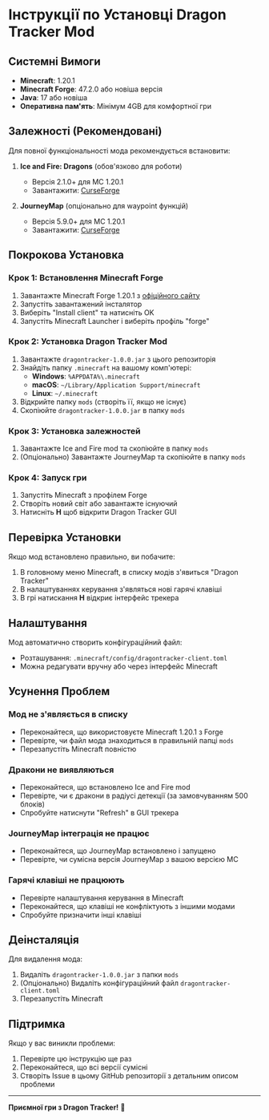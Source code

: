 # Інструкції по Установці Dragon Tracker Mod

## Системні Вимоги

- **Minecraft**: 1.20.1
- **Minecraft Forge**: 47.2.0 або новіша версія
- **Java**: 17 або новіша
- **Оперативна пам'ять**: Мінімум 4GB для комфортної гри

## Залежності (Рекомендовані)

Для повної функціональності мода рекомендується встановити:

1. **Ice and Fire: Dragons** (обов'язково для роботи)
   - Версія 2.1.0+ для MC 1.20.1
   - Завантажити: [CurseForge](https://www.curseforge.com/minecraft/mc-mods/ice-and-fire-dragons)

2. **JourneyMap** (опціонально для waypoint функцій)
   - Версія 5.9.0+ для MC 1.20.1  
   - Завантажити: [CurseForge](https://www.curseforge.com/minecraft/mc-mods/journeymap)

## Покрокова Установка

### Крок 1: Встановлення Minecraft Forge

1. Завантажте Minecraft Forge 1.20.1 з [офіційного сайту](https://files.minecraftforge.net/)
2. Запустіть завантажений інсталятор
3. Виберіть "Install client" та натисніть OK
4. Запустіть Minecraft Launcher і виберіть профіль "forge"

### Крок 2: Установка Dragon Tracker Mod

1. Завантажте `dragontracker-1.0.0.jar` з цього репозиторія
2. Знайдіть папку `.minecraft` на вашому комп'ютері:
   - **Windows**: `%APPDATA%\.minecraft`
   - **macOS**: `~/Library/Application Support/minecraft`
   - **Linux**: `~/.minecraft`
3. Відкрийте папку `mods` (створіть її, якщо не існує)
4. Скопіюйте `dragontracker-1.0.0.jar` в папку `mods`

### Крок 3: Установка залежностей

1. Завантажте Ice and Fire mod та скопіюйте в папку `mods`
2. (Опціонально) Завантажте JourneyMap та скопіюйте в папку `mods`

### Крок 4: Запуск гри

1. Запустіть Minecraft з профілем Forge
2. Створіть новий світ або завантажте існуючий
3. Натисніть **H** щоб відкрити Dragon Tracker GUI

## Перевірка Установки

Якщо мод встановлено правильно, ви побачите:

1. В головному меню Minecraft, в списку модів з'явиться "Dragon Tracker"
2. В налаштуваннях керування з'являться нові гарячі клавіші
3. В грі натискання **H** відкриє інтерфейс трекера

## Налаштування

Мод автоматично створить конфігураційний файл:
- Розташування: `.minecraft/config/dragontracker-client.toml`
- Можна редагувати вручну або через інтерфейс Minecraft

## Усунення Проблем

### Мод не з'являється в списку

- Переконайтеся, що використовуєте Minecraft 1.20.1 з Forge
- Перевірте, чи файл мода знаходиться в правильній папці `mods`
- Перезапустіть Minecraft повністю

### Дракони не виявляються

- Переконайтеся, що встановлено Ice and Fire mod
- Перевірте, чи є дракони в радіусі детекції (за замовчуванням 500 блоків)
- Спробуйте натиснути "Refresh" в GUI трекера

### JourneyMap інтеграція не працює

- Переконайтеся, що JourneyMap встановлено і запущено
- Перевірте, чи сумісна версія JourneyMap з вашою версією MC

### Гарячі клавіші не працюють

- Перевірте налаштування керування в Minecraft
- Переконайтеся, що клавіші не конфліктують з іншими модами
- Спробуйте призначити інші клавіші

## Деінсталяція

Для видалення мода:

1. Видаліть `dragontracker-1.0.0.jar` з папки `mods`
2. (Опціонально) Видаліть конфігураційний файл `dragontracker-client.toml`
3. Перезапустіть Minecraft

## Підтримка

Якщо у вас виникли проблеми:

1. Перевірте цю інструкцію ще раз
2. Переконайтеся, що всі версії сумісні
3. Створіть Issue в цьому GitHub репозиторії з детальним описом проблеми

---

**Приємної гри з Dragon Tracker!** 🐉